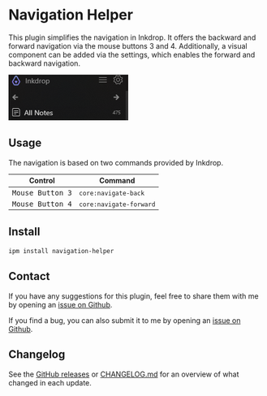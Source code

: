 # Navigation Helper

This plugin simplifies the navigation in Inkdrop.
It offers the backward and forward navigation via the mouse buttons 3 and 4.
Additionally, a visual component can be added via the settings, which enables the forward and backward navigation.

![Screenshot Navigation Component](./img/navigation-component.png)

## Usage

The navigation is based on two commands provided by Inkdrop.

| Control                   | Command                 |
| ------------------------- | ----------------------- |
| <kbd>Mouse Button 3</kbd> | `core:navigate-back`    |
| <kbd>Mouse Button 4</kbd> | `core:navigate-forward` |

## Install

```bash
ipm install navigation-helper
```

## Contact

If you have any suggestions for this plugin, feel free to share them with me by opening an [issue on Github](https://github.com/keisir/inkdrop-navigation-helper/issues).

If you find a bug, you can also submit it to me by opening an [issue on Github](https://github.com/keisir/inkdrop-navigation-helper/issues).

## Changelog

See the [GitHub releases](https://github.com/keisir/inkdrop-navigation-helper/releases) or [CHANGELOG.md](CHANGELOG.md) for an overview of what changed in each update.
